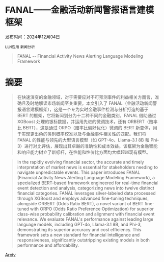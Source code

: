 # FANAL——金融活动新闻警报语言建模框架

发布时间：2024年12月04日

`LLM应用` `新闻分析`

> FANAL -- Financial Activity News Alerting Language Modeling Framework

# 摘要

> 在快速演变的金融领域，对于需要应对不可预测事件的利益相关方而言，准确且及时地解读市场新闻至关重要。本文引入了 FANAL（金融活动新闻警报语言建模框架），这是一个专为实时金融事件检测与分析打造的基于 BERT 的框架，它将新闻划分为十二种不同的金融类别。FANAL 借助通过 XGBoost 处理的银标数据，并运用先进的微调技术，还有 ORBERT（赔率比 BERT），这是通过 ORPO（赔率比偏好优化）微调的 BERT 新变体，用于实现更出色的类别概率校准以及与金融事件相关性的匹配。我们将 FANAL 的性能与领先的大型语言模型（如 GPT-4o、Llama-3.1 8B 和 Phi-3）进行对比评估，展现出其卓越的准确性和成本效益。该框架为金融智能和响应能力树立了新标杆，在性能和性价比方面均大幅超越现有模型。

> In the rapidly evolving financial sector, the accurate and timely interpretation of market news is essential for stakeholders needing to navigate unpredictable events. This paper introduces FANAL (Financial Activity News Alerting Language Modeling Framework), a specialized BERT-based framework engineered for real-time financial event detection and analysis, categorizing news into twelve distinct financial categories. FANAL leverages silver-labeled data processed through XGBoost and employs advanced fine-tuning techniques, alongside ORBERT (Odds Ratio BERT), a novel variant of BERT fine-tuned with ORPO (Odds Ratio Preference Optimization) for superior class-wise probability calibration and alignment with financial event relevance. We evaluate FANAL's performance against leading large language models, including GPT-4o, Llama-3.1 8B, and Phi-3, demonstrating its superior accuracy and cost efficiency. This framework sets a new standard for financial intelligence and responsiveness, significantly outstripping existing models in both performance and affordability.

[Arxiv](https://arxiv.org/abs/2412.03527)